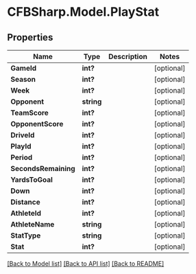 # CFBSharp.Model.PlayStat
## Properties

Name | Type | Description | Notes
------------ | ------------- | ------------- | -------------
**GameId** | **int?** |  | [optional] 
**Season** | **int?** |  | [optional] 
**Week** | **int?** |  | [optional] 
**Opponent** | **string** |  | [optional] 
**TeamScore** | **int?** |  | [optional] 
**OpponentScore** | **int?** |  | [optional] 
**DriveId** | **int?** |  | [optional] 
**PlayId** | **int?** |  | [optional] 
**Period** | **int?** |  | [optional] 
**SecondsRemaining** | **int?** |  | [optional] 
**YardsToGoal** | **int?** |  | [optional] 
**Down** | **int?** |  | [optional] 
**Distance** | **int?** |  | [optional] 
**AthleteId** | **int?** |  | [optional] 
**AthleteName** | **string** |  | [optional] 
**StatType** | **string** |  | [optional] 
**Stat** | **int?** |  | [optional] 

[[Back to Model list]](../README.md#documentation-for-models) [[Back to API list]](../README.md#documentation-for-api-endpoints) [[Back to README]](../README.md)


